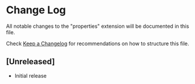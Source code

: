 # Change Log

All notable changes to the "properties" extension will be documented in this file.

Check [Keep a Changelog](http://keepachangelog.com/) for recommendations on how to structure this file.

## [Unreleased]

- Initial release
